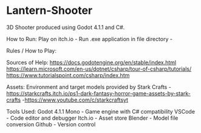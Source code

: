 # Lantern-Shooter
3D Shooter produced using Godot 4.1.1 and C#.

How to Run:
Play on itch.io -
Run .exe application in file directory - 

Rules / How to Play: 

Sources of Help: 
https://docs.godotengine.org/en/stable/index.html
https://learn.microsoft.com/en-us/dotnet/csharp/tour-of-csharp/tutorials/
https://www.tutorialspoint.com/csharp/index.htm


Assets: 
Environment and target models provided by Stark Crafts
-https://starkcrafts.itch.io/ps1-dark-fantasy-horror-game-assets-by-stark-crafts
-https://www.youtube.com/c/starkcraftsyt

Tools Used:
Godot 4.1.1 Mono - Game engine with C# compatibility
VSCode - Code editor and debugger
Itch.io - Asset store
Blender - Model file conversion
Github - Version control
